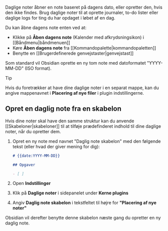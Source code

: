 Daglige noter åbner en note baseret på dagens dato, eller opretter den, hvis den ikke findes. Brug daglige noter til at oprette journaler, to-do lister eller daglige logs for ting du har opdaget i løbet af en dag.

Du kan åbne dagens note enten ved at:

- Klikke på **Åben dagens note** (Kalender med afkrydsningsikon) i [[Båndmenu|båndmenuen]]
- Køre **Åben dagens note** fra [[Kommandopalette|kommandopaletten]]
- Benytte en [[Brugerdefinerede genvejstaster|genvejstast]]

Som standard vil Obsidian oprette en ny tom note med datoformatet "YYYY-MM-DD" (ISO format).

> [!tip]
> Hvis du foretrækker at have dine daglige noter i en separat mappe, kan du angive mappenavnet i **Placering af nye filer** i plugin indstillingerne.

## Opret en daglig note fra en skabelon

Hvis dine noter skal have den samme struktur kan du anvende [[Skabeloner|skabeloner]] til at tilføje prædefinderet indhold til dine daglige noter, når du opretter dem.

1. Opret en ny note med navnet "Daglig note skabelon" med den følgende tekst (eller hvad der giver mening for dig):

   ```md
   # {{date:YYYY-MM-DD}}

   ## Opgaver

   - [ ]
   ```
   
2. Open **Indstillinger**
3. Klik på **Daglige noter** i sidepanelet under **Kerne plugins**
4. Angiv **Daglig note skabelon** i tekstfeltet til højre for **"Placering af nye noter"**

Obsidian vil derefter benytte denne skabelon næste gang du opretter en ny daglig note.
